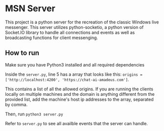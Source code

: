 # MSN Server

This project is a python server for the recreation of the classic Windows live messenger. This server utilizes python-socketio, a python version of Socket.IO library to handle all connections and events as well as broadcasting functions for client messenging.

## How to run

Make sure you have Python3 installed and all required dependencies

Inside the ```server.py```, line 5  has a array that looks like this: 
```origins = ['http://localhost:4200', 'https://chat-ai-amadeus.com']```.

This contains a list of all the allowed origins. If you are running the clients locally on multiple machines and the domain is anything different from the provided list, add the machine's host ip addresses to the array, separated by comma.

Then, run
``` python3 server.py ```



Refer to ```server.py``` to see all availble events that the server can handle.


